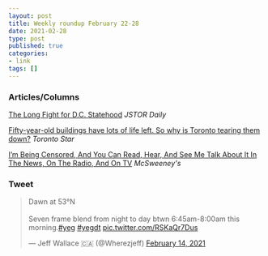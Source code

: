 ```yaml
---
layout: post
title: Weekly roundup February 22-28
date: 2021-02-28
type: post
published: true
categories:
- link
tags: []
---
```


### Articles/Columns

[The Long Fight for D.C. Statehood](https://daily.jstor.org/the-long-fight-for-d-c-statehood/ "The Long Fight for D.C. Statehood. By Livia Gershon") *JSTOR Daily*

[Fifty-year-old buildings have lots of life left. So why is Toronto tearing them down?](https://www.thestar.com/opinion/contributors/2021/02/19/fifty-year-old-buildings-have-lots-of-life-left-so-why-is-toronto-tearing-them-down.html "Fifty-year-old buildings have lots of life left. So why is Toronto tearing them down?. By Shawn Micallef") *Toronto Star*

[I’m Being Censored, And You Can Read, Hear, And See Me Talk About It In The News, On The Radio, And On TV](https://www.mcsweeneys.net/articles/im-being-censored-and-you-can-read-hear-and-see-me-talk-about-it-in-the-news-on-the-radio-and-on-tv "I’m Being Censored, And You Can Read, Hear, And See Me Talk About It In The News, On The Radio, And On TV. By Eli Grober") *McSweeney's*

### Tweet

<blockquote class="twitter-tweet" data-dnt="true"><p lang="en" dir="ltr">Dawn at 53°N<br><br>Seven frame blend from night to day btwn 6:45am-8:00am this morning.<a href="https://twitter.com/hashtag/yeg?src=hash&amp;ref_src=twsrc%5Etfw">#yeg</a> <a href="https://twitter.com/hashtag/yegdt?src=hash&amp;ref_src=twsrc%5Etfw">#yegdt</a> <a href="https://t.co/RSKaQr7Dus">pic.twitter.com/RSKaQr7Dus</a></p>&mdash; Jeff Wallace 🇨🇦 (@Wherezjeff) <a href="https://twitter.com/Wherezjeff/status/1361092027673284609?ref_src=twsrc%5Etfw">February 14, 2021</a></blockquote> <script async src="https://platform.twitter.com/widgets.js" charset="utf-8"></script>
